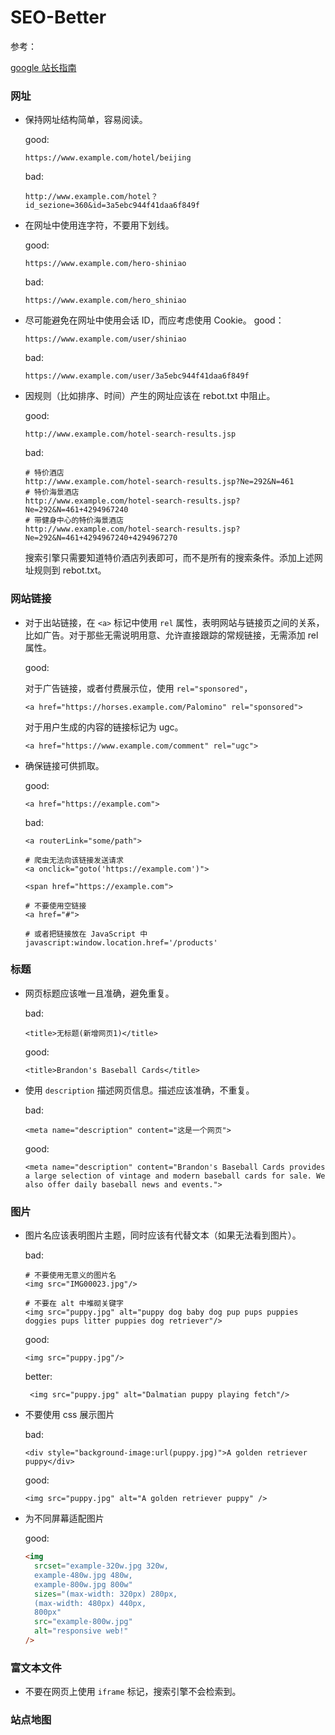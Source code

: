 # SEO-Better

参考：

[google 站长指南](https://developers.google.com/search/docs)

### 网址

- 保持网址结构简单，容易阅读。

  good:

  ```
  https://www.example.com/hotel/beijing
  ```

  bad:

  ```
  http://www.example.com/hotel？id_sezione=360&id=3a5ebc944f41daa6f849f
  ```

- 在网址中使用连字符，不要用下划线。

  good:

  ```
  https://www.example.com/hero-shiniao
  ```

  bad:

  ```
  https://www.example.com/hero_shiniao
  ```

- 尽可能避免在网址中使用会话 ID，而应考虑使用 Cookie。
  good：
  ```
  https://www.example.com/user/shiniao
  ```
  bad:
  ```
  https://www.example.com/user/3a5ebc944f41daa6f849f
  ```
- 因规则（比如排序、时间）产生的网址应该在 rebot.txt 中阻止。

  good:

  ```
  http://www.example.com/hotel-search-results.jsp
  ```

  bad:

  ```
  # 特价酒店
  http://www.example.com/hotel-search-results.jsp?Ne=292&N=461
  # 特价海景酒店
  http://www.example.com/hotel-search-results.jsp?Ne=292&N=461+4294967240
  # 带健身中心的特价海景酒店
  http://www.example.com/hotel-search-results.jsp?Ne=292&N=461+4294967240+4294967270
  ```

  搜索引擎只需要知道特价酒店列表即可，而不是所有的搜索条件。添加上述网址规则到 rebot.txt。

### 网站链接

- 对于出站链接，在 `<a>` 标记中使用 `rel` 属性，表明网站与链接页之间的关系，比如广告。对于那些无需说明用意、允许直接跟踪的常规链接，无需添加 rel 属性。

  good:

  对于广告链接，或者付费展示位，使用 `rel="sponsored"`，

  ```
  <a href="https://horses.example.com/Palomino" rel="sponsored">
  ```

  对于用户生成的内容的链接标记为 ugc。

  ```
  <a href="https://www.example.com/comment" rel="ugc">
  ```

- 确保链接可供抓取。

  good:

  ```
  <a href="https://example.com">
  ```

  bad:

  ```
  <a routerLink="some/path">

  # 爬虫无法向该链接发送请求
  <a onclick="goto('https://example.com')">

  <span href="https://example.com">

  # 不要使用空链接
  <a href="#">

  # 或者把链接放在 JavaScript 中
  javascript:window.location.href='/products'
  ```

### 标题

- 网页标题应该唯一且准确，避免重复。

  bad:

  ```
  <title>无标题(新增网页1)</title>
  ```

  good:

  ```
  <title>Brandon's Baseball Cards</title>
  ```

- 使用 `description` 描述网页信息。描述应该准确，不重复。

  bad:

  ```
  <meta name="description" content="这是一个网页">
  ```

  good:

  ```
  <meta name="description" content="Brandon's Baseball Cards provides a large selection of vintage and modern baseball cards for sale. We also offer daily baseball news and events.">
  ```

### 图片

- 图片名应该表明图片主题，同时应该有代替文本（如果无法看到图片）。

  bad:

  ```
  # 不要使用无意义的图片名
  <img src="IMG00023.jpg"/>

  # 不要在 alt 中堆砌关键字
  <img src="puppy.jpg" alt="puppy dog baby dog pup pups puppies doggies pups litter puppies dog retriever"/>
  ```

  good:

  ```
  <img src="puppy.jpg"/>
  ```

  better:

  ```
   <img src="puppy.jpg" alt="Dalmatian puppy playing fetch"/>
  ```

- 不要使用 css 展示图片

  bad:

  ```
  <div style="background-image:url(puppy.jpg)">A golden retriever puppy</div>
  ```

  good:

  ```
  <img src="puppy.jpg" alt="A golden retriever puppy" />
  ```

- 为不同屏幕适配图片

  good:
  ```html
  <img
    srcset="example-320w.jpg 320w, 
    example-480w.jpg 480w, 
    example-800w.jpg 800w"
    sizes="(max-width: 320px) 280px,
    (max-width: 480px) 440px,
    800px"
    src="example-800w.jpg"
    alt="responsive web!"
  />
  ```

### 富文本文件
- 不要在网页上使用 `iframe` 标记，搜索引擎不会检索到。

### 站点地图
